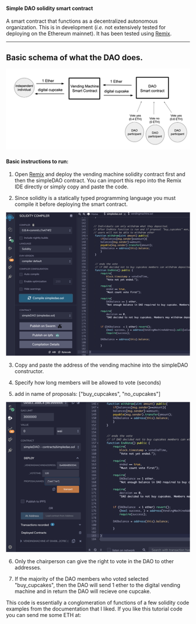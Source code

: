 #### Simple DAO solidity smart contract

A smart contract that functions as a decentralized autonomous organization. This is in development (*i.e.* not extensively tested for deploying on the Ethereum mainnet). It has been tested using [Remix](https://remix.ethereum.org).

----
## Basic schema of what the DAO does.

<p align="center">
   <img src="/doc/schema.png">
</p>

#### Basic instructions to run:
1) Open [Remix](https://remix.ethereum.org) and deploy the vending machine solidity contract first and then the simpleDAO contract. You can import this repo into the Remix IDE directly or simply copy and paste the code.

2) Since solidity is a statically typed programming language you must compile it before deploying the smart contract. 

<p align="center">
   <img src="/doc/sc1.png">
</p>

3) Copy and paste the address of the vending machine into the simpleDAO constructor.

4) Specify how long members will be allowed to vote (seconds)

5) add in name of proposals: ["buy_cupcakes", "no_cupcakes"]


<p align="center">
   <img src="/doc/sc2.png">
</p>

6) Only the chairperson can give the right to vote in the DAO to other addresses.

7) If the majority of the DAO members who voted selected "buy_cupcakes", then the DAO
will send 1 ether to the digital vending machine and in return the DAO will recieve one cupcake.



This code is essentially a conglomeration of functions of a few solidity code examples from the documentation that I liked. If you like this tutorial code you can send me some ETH at: 

